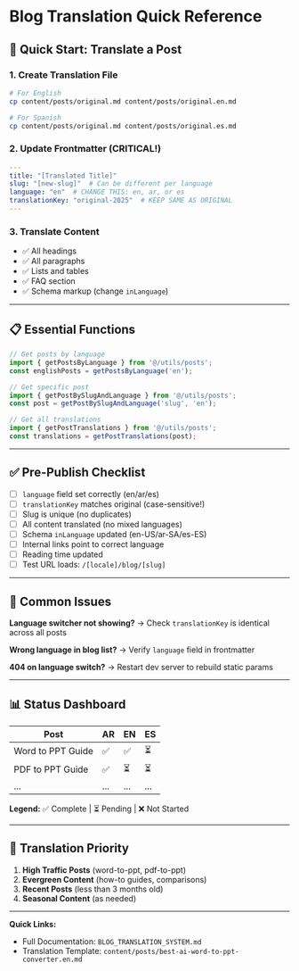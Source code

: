 # Blog Translation Quick Reference

## 🚀 Quick Start: Translate a Post

### 1. Create Translation File
```bash
# For English
cp content/posts/original.md content/posts/original.en.md

# For Spanish  
cp content/posts/original.md content/posts/original.es.md
```

### 2. Update Frontmatter (CRITICAL!)
```yaml
---
title: "[Translated Title]"
slug: "[new-slug]"  # Can be different per language
language: "en"  # CHANGE THIS: en, ar, or es
translationKey: "original-2025"  # KEEP SAME AS ORIGINAL
---
```

### 3. Translate Content
- ✅ All headings
- ✅ All paragraphs
- ✅ Lists and tables
- ✅ FAQ section
- ✅ Schema markup (change `inLanguage`)

---

## 📋 Essential Functions

```typescript
// Get posts by language
import { getPostsByLanguage } from '@/utils/posts';
const englishPosts = getPostsByLanguage('en');

// Get specific post
import { getPostBySlugAndLanguage } from '@/utils/posts';
const post = getPostBySlugAndLanguage('slug', 'en');

// Get all translations
import { getPostTranslations } from '@/utils/posts';
const translations = getPostTranslations(post);
```

---

## ✅ Pre-Publish Checklist

- [ ] `language` field set correctly (en/ar/es)
- [ ] `translationKey` matches original (case-sensitive!)
- [ ] Slug is unique (no duplicates)
- [ ] All content translated (no mixed languages)
- [ ] Schema `inLanguage` updated (en-US/ar-SA/es-ES)
- [ ] Internal links point to correct language
- [ ] Reading time updated
- [ ] Test URL loads: `/[locale]/blog/[slug]`

---

## 🐛 Common Issues

**Language switcher not showing?**
→ Check `translationKey` is identical across all posts

**Wrong language in blog list?**
→ Verify `language` field in frontmatter

**404 on language switch?**
→ Restart dev server to rebuild static params

---

## 📊 Status Dashboard

| Post | AR | EN | ES |
|------|----|----|-----|
| Word to PPT Guide | ✅ | ✅ | ⏳ |
| PDF to PPT Guide | ✅ | ⏳ | ⏳ |
| ... | ... | ... | ... |

**Legend:** ✅ Complete | ⏳ Pending | ❌ Not Started

---

## 🎯 Translation Priority

1. **High Traffic Posts** (word-to-ppt, pdf-to-ppt)
2. **Evergreen Content** (how-to guides, comparisons)
3. **Recent Posts** (less than 3 months old)
4. **Seasonal Content** (as needed)

---

**Quick Links:**
- Full Documentation: `BLOG_TRANSLATION_SYSTEM.md`
- Translation Template: `content/posts/best-ai-word-to-ppt-converter.en.md`
